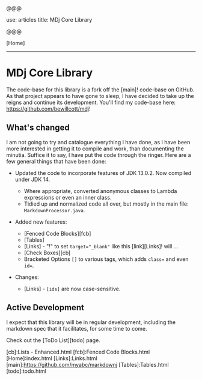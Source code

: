 @@@

use: articles
title: MDj Core Library

@@@

[Home]

---

# MDj Core Library

The code-base for this library is a fork off the [main]! code-base on GitHub.  As that 
project appears to have gone to sleep, I have decided to take up the reigns and continue
its development. You'll find my code-base here: <https://github.com/bewillcott/mdj>!

## What's changed

I am not going to try and catalogue everything I have done, as I have been more interested
in getting it to compile and work, than documenting the minutia.  Suffice it to say, I 
have put the code through the ringer. Here are a few general things that have been done:

- Updated the code to incorporate features of JDK 13.0.2.  Now compiled under JDK 14.
    - Where appropriate, converted anonymous classes to Lambda expressions or even an inner class.
    - Tidied up and normalized code all over, but mostly in the main file: `MarkdownProcessor.java`.
- Added new features:
    - [Fenced Code Blocks][fcb]
    - [Tables]
    - [Links] - "!" to set `target="_blank"` like this [link][Links]! will ...
    - [Check Boxes][cb]
    - Bracketed Options `[]` to various tags, which adds `class=` and even `id=`.

- Changes:
    - [Links] - `[ids]` are now case-sensitive.


## Active Development

I expect that this library will be in regular development, including the markdown spec that
it facilitates, for some time to come.

Check out the [ToDo List][todo] page.


[cb]:Lists - Enhanced.html
[fcb]:Fenced Code Blocks.html
[Home]:index.html
[Links]:Links.html
[main]:https://github.com/myabc/markdownj
[Tables]:Tables.html
[todo]:todo.html

